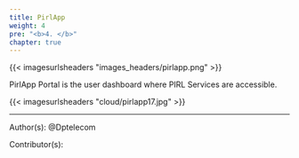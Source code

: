 ```yaml
---
title: PirlApp
weight: 4
pre: "<b>4. </b>"
chapter: true
---
```

{{< imagesurlsheaders "images_headers/pirlapp.png"  >}}


PirlApp Portal is the user dashboard where PIRL Services are accessible.


{{< imagesurlsheaders "cloud/pirlapp17.jpg"  >}}



---
Author(s):
@Dptelecom


Contributor(s):
